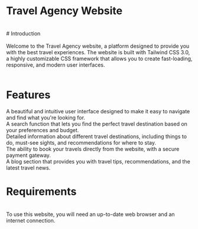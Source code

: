 # Travel Agency Website<br/>
<br/>
# Introduction<br/>
<br/>
Welcome to the Travel Agency website, a platform designed to provide you with the best travel experiences. 
The website is built with Tailwind CSS 3.0, a highly customizable CSS framework that allows you to create fast-loading, responsive, and modern user interfaces.<br/>
<br/>

# Features<br/>

A beautiful and intuitive user interface designed to make it easy to navigate and find what you're looking for.<br/>
A search function that lets you find the perfect travel destination based on your preferences and budget.<br/>
Detailed information about different travel destinations, including things to do, must-see sights, and recommendations for where to stay.<br/>
The ability to book your travels directly from the website, with a secure payment gateway.<br/>
A blog section that provides you with travel tips, recommendations, and the latest travel news.<br/>

# Requirements<br/>
<br/>
To use this website, you will need an up-to-date web browser and an internet connection.



